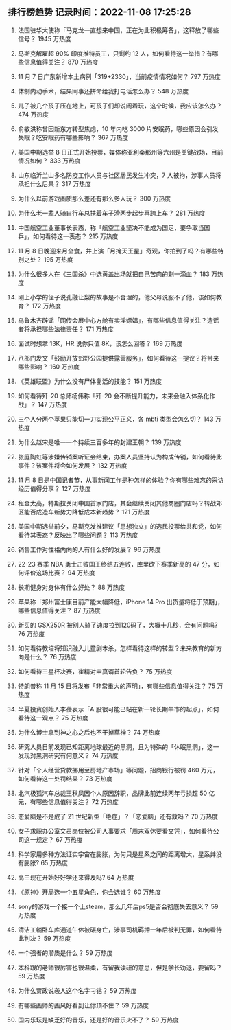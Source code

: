 
## 排行榜趋势 记录时间：2022-11-08 17:25:28
  
  1. 法国驻华大使称「马克龙一直想来中国，正在为此积极筹备」，这释放了哪些信号？ 1945 万热度
    
  2. 马斯克解雇超 90% 印度推特员工，只剩约 12 人，如何看待这一举措？有哪些信息值得关注？ 870 万热度
    
  3. 11 月 7 日广东新增本土病例「319+2330」，当前疫情情况如何？ 797 万热度
    
  4. 体制内动手术，结果同事还拼命给我打电话怎么办？ 548 万热度
    
  5. 儿子被几个孩子压在地上，可孩子们却说闹着玩，这个时候，我应该怎么办？ 474 万热度
    
  6. 俞敏洪称曾因新东方转型焦虑，10 年内吃 3000 片安眠药，哪些原因会引发失眠？吃安眠药有哪些影响？ 367 万热度
    
  7. 美国中期选举 8 日正式开始投票，媒体称亚利桑那州等六州是关键战场，目前情况如何？ 333 万热度
    
  8. 山东临沂兰山多名防疫工作人员与社区居民发生冲突，7 人被拘，涉事人员将承担什么后果？ 317 万热度
    
  9. 为什么以前游戏画质那么差还有那么多人玩？ 300 万热度
    
  10. 为什么老一辈人骑自行车总扶着车子滑两步起步再跨上车？ 281 万热度
    
  11. 中国航空工业董事长表态，称「航空工业坚决不能成为国足，要争取当国乒」，如何看待这一表态？ 215 万热度
    
  12. 11 月 8 日晚迎来月全食，并上演「月掩天王星」奇观，你拍到了吗？有哪些特别之处？ 195 万热度
    
  13. 为什么很多人在《三国杀》中选黄盖出场就把自己苦肉的剩一滴血？ 183 万热度
    
  14. 刚上小学的侄子说孔融让梨的故事是不合理的，他父母说服不了他，该如何教育？ 172 万热度
    
  15. 乌鲁木齐辟谣「网传会展中心方舱有卖淫嫖娼」，有哪些信息值得关注？造谣者将承担哪些法律责任？ 171 万热度
    
  16. 面试时想拿 13K，HR 说你只值 8K，该怎么回答？ 169 万热度
    
  17. 八部门发文「鼓励开放郊野公园提供露营服务」，如何看待这一提议？将带来哪些影响？ 160 万热度
    
  18. 《英雄联盟》为什么没有尸体复活的技能？ 151 万热度
    
  19. 如何看待歼-20 总师杨伟称「歼-20 会不断提升能力，未来会融入体系化作战」？ 147 万热度
    
  20. 三个人分两个苹果只能切一刀实现公平正义，各 mbti 类型会怎么切？ 143 万热度
    
  21. 为什么赵宋是唯一一个持续三百多年的封建王朝？ 139 万热度
    
  22. 张庭陶虹等涉嫌传销案听证会结束，办案人员坚持认为构成传销，如何看待此事件？该案件将会如何发展？ 132 万热度
    
  23. 11 月 8 日是中国记者节，从事新闻工作是种怎样的体验？你有哪些难忘的采访经历值得分享？ 127 万热度
    
  24. 租金太高，特斯拉关闭中国首家门店，其会继续关闭其他商圈门店吗？转战郊区能否成造车新势力降低成本新趋势？ 121 万热度
    
  25. 美国中期选举前夕，马斯克发推建议「思想独立」的选民投票给共和党，如何看待其表态？反映出了哪些问题？ 113 万热度
    
  26. 销售工作对性格内向的人有什么好的发展？ 96 万热度
    
  27. 22-23 赛季 NBA 勇士击败国王终结五连败，库里砍下赛季新高的 47 分，如何评价这场比赛？ 94 万热度
    
  28. 长期健身对身体有什么好处？ 88 万热度
    
  29. 苹果称「郑州富士康目前产能大幅降低，iPhone 14 Pro 出货量将低于预期」，哪些信息值得关注？ 87 万热度
    
  30. 新买的 GSX250R 被别人骑了速度拉到120码了，大概十几秒，会有问题吗? 76 万热度
    
  31. 如何看待教培将知识融入儿童剧本杀，怎样看待这样的转型？未来教育的新方向是什么？ 76 万热度
    
  32. 如何看待三星杯决赛，崔精对申真谞首轮告负？ 75 万热度
    
  33. 特朗普称 11 月 15 日将发布「非常重大的声明」，有哪些信息值得关注？ 75 万热度
    
  34. 半夏投资创始人李蓓表示「A 股很可能已站在新一轮长期牛市的起点」，如何看待这一观点？ 75 万热度
    
  35. 为什么博士拿到神之心之后也不干掉草神？ 74 万热度
    
  36. 研究人员日前发现已知距离地球最近的黑洞，且为特殊的「休眠黑洞」，这一发现对黑洞研究有何意义？ 74 万热度
    
  37. 针对「个人经营贷款挪用至房地产市场」等问题，招商银行被罚 460 万元，如何看待这一处罚结果？ 73 万热度
    
  38. 北汽极狐汽车总裁王秋凤因个人原因辞职，品牌此前连续两年亏损超 50 亿元，有哪些信息值得关注？ 72 万热度
    
  39. 恋爱脑是不是成了 21 世纪新型「绝症」？「恋爱脑」还有救吗？ 70 万热度
    
  40. 女子求职办公室文员岗位被公司人事要求「周末双休要看文凭」，如何看待公司这一规定？ 67 万热度
    
  41. 科学家用多种方法证实宇宙在膨胀，为何只是星系之间的距离增大，星系并没有膨胀? 65 万热度
    
  42. 高三现在开始好好学还来得及吗? 64 万热度
    
  43. 《原神》开局选一个五星角色，你会选谁？ 60 万热度
    
  44. sony的游戏一个接一个上steam，那么几年后ps5是否会彻底失去意义？ 59 万热度
    
  45. 清洁工躺卧车库通道午休被碾身亡，涉事司机羁押一年后被判无罪，如何看待此判决？ 59 万热度
    
  46. 一个强者的潜质是什么？ 59 万热度
    
  47. 本科跟的老师很厉害也很温柔，有留我读研的意思，但是学长劝退，要留吗？ 59 万热度
    
  48. 为什么贾政说袭人这个名字刁钻？ 59 万热度
    
  49. 有哪些画师的画风好看到让你顶不住？ 59 万热度
    
  50. 国内乐坛是缺乏好的音乐，还是好的音乐火不了？ 59 万热度
    